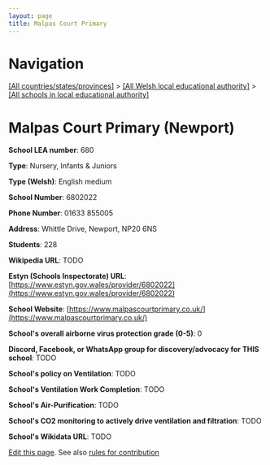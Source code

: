 ```yaml
---
layout: page
title: Malpas Court Primary
---
```

# Navigation

[[All countries/states/provinces]](../../..) > [[All Welsh local educational authority]](../..) > [[All schools in local educational authority]](..)

# Malpas Court Primary (Newport)

**School LEA number**: 680

**Type**: Nursery, Infants & Juniors

**Type (Welsh)**: English medium

**School Number**: 6802022

**Phone Number**: 01633 855005

**Address**: Whittle Drive, Newport, NP20 6NS

**Students**: 228

**Wikipedia URL**: TODO

**Estyn (Schools Inspectorate) URL**: [https://www.estyn.gov.wales/provider/6802022](https://www.estyn.gov.wales/provider/6802022)

**School Website**: [https://www.malpascourtprimary.co.uk/](https://www.malpascourtprimary.co.uk/)

**School's overall airborne virus protection grade (0-5)**: 0

**Discord, Facebook, or WhatsApp group for discovery/advocacy for THIS school**: TODO

**School's policy on Ventilation**: TODO

**School's Ventilation Work Completion**: TODO

**School's Air-Purification**: TODO

**School's CO2 monitoring to actively drive ventilation and filtration**: TODO

**School's Wikidata URL**: TODO




[Edit this page](https://github.com/ventilate-schools/Wales/edit/prif/./Newport/Malpas_Court_Primary.md). See also [rules for contribution](../../../contribution-rules/)